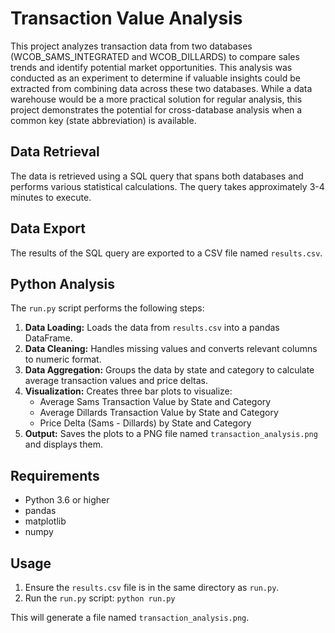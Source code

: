 # Transaction Value Analysis

This project analyzes transaction data from two databases (WCOB_SAMS_INTEGRATED and WCOB_DILLARDS) to compare sales trends and identify potential market opportunities. This analysis was conducted as an experiment to determine if valuable insights could be extracted from combining data across these two databases. While a data warehouse would be a more practical solution for regular analysis, this project demonstrates the potential for cross-database analysis when a common key (state abbreviation) is available.

## Data Retrieval

The data is retrieved using a SQL query that spans both databases and performs various statistical calculations. The query takes approximately 3-4 minutes to execute.

## Data Export

The results of the SQL query are exported to a CSV file named `results.csv`.

## Python Analysis

The `run.py` script performs the following steps:

1. **Data Loading:** Loads the data from `results.csv` into a pandas DataFrame.
2. **Data Cleaning:** Handles missing values and converts relevant columns to numeric format.
3. **Data Aggregation:** Groups the data by state and category to calculate average transaction values and price deltas.
4. **Visualization:** Creates three bar plots to visualize:
   - Average Sams Transaction Value by State and Category
   - Average Dillards Transaction Value by State and Category
   - Price Delta (Sams - Dillards) by State and Category
5. **Output:** Saves the plots to a PNG file named `transaction_analysis.png` and displays them.

## Requirements

- Python 3.6 or higher
- pandas
- matplotlib
- numpy

## Usage

1. Ensure the `results.csv` file is in the same directory as `run.py`.
2. Run the `run.py` script: `python run.py`


This will generate a file named `transaction_analysis.png`.
